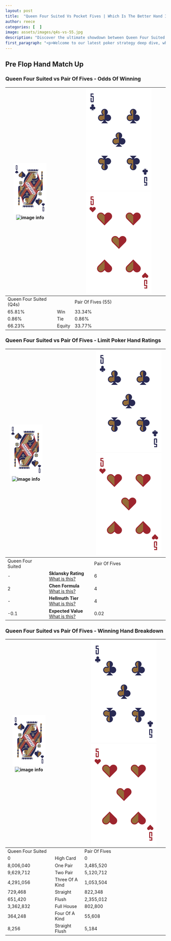 ```yaml
---
layout: post
title:  "Queen Four Suited Vs Pocket Fives | Which Is The Better Hand In Poker? A Complete Guide"
author: reece
categories: [  ]
image: assets/images/q4s-vs-55.jpg
description: "Discover the ultimate showdown between Queen Four Suited and Pair Of Fives in poker! Uncover the odds, strategies, and scenarios where one hand triumphs over the other. Get ready to up your poker game with this thrilling analysis."
first_paragraph: "<p>Welcome to our latest poker strategy deep dive, where we're pitting two distinct hands against each other in a high-stakes showdown: Queen Four Suited vs Pair Of Fives.</p><p>In the dynamic world of poker, every decision counts, and knowing which hand holds the upper hand is key to your success at the table.</p><p>In this article, we'll dissect these two hands, explore the scenarios where one dominates the other, and equip you with the knowledge to make strategic choices that can tip the odds in your favor.</p><p>Get ready to unravel the intriguing dynamics of these poker hands and elevate your game to new heights.</p>"
---
```




[comment]: # (sp0)

## Pre Flop Hand Match Up

<div class="table hand-ratings" markdown="1"> 



### Queen Four Suited vs Pair Of Fives - Odds Of Winning


    
| ![image info](assets/images/hand1/Q.png) ![image info](assets/images/hand1/4s.png) |  | ![image info](assets/images/hand2/5.png) ![image info](assets/images/hand2/5o.png) |
| -------- | -------- | -------- |
| Queen Four Suited (Q4s) |  | Pair Of Fives (55) |
| 65.81% | Win | 33.34% |
| 0.86% | Tie | 0.86% |
| 66.23% | Equity | 33.77% |




[comment]: # (sp1)



### Queen Four Suited vs Pair Of Fives - Limit Poker Hand Ratings


    
| ![image info](assets/images/hand1/Q.png) ![image info](assets/images/hand1/4s.png) |  | ![image info](assets/images/hand2/5.png) ![image info](assets/images/hand2/5o.png) |
| -------- | -------- | -------- |
| Queen Four Suited |  | Pair Of Fives |
| - | **Sklansky Rating** [What is this?](/sklansky-rating-explained) | 6 |
| 2 | **Chen Formula** [What is this?](/chen-formula-explained) | 4 |
| - | **Hellmuth Tier** [What is this?](/Hellmuth-tier-explained) | 4 |
| -0.1 | **Expected Value** [What is this?](/expected-value-explained) | 0.02 |




[comment]: # (sp2)



### Queen Four Suited vs Pair Of Fives - Winning Hand Breakdown


    
| ![image info](assets/images/hand1/Q.png) ![image info](assets/images/hand1/4s.png) |  | ![image info](assets/images/hand2/5.png) ![image info](assets/images/hand2/5o.png) |
| -------- | -------- | -------- |
| Queen Four Suited |  | Pair Of Fives |
| 0 | High Card | 0 |
| 8,006,040 | One Pair | 3,485,520 |
| 9,629,712 | Two Pair | 5,120,712 |
| 4,291,056 | Three Of A Kind | 1,053,504 |
| 729,468 | Straight | 822,348 |
| 651,420 | Flush | 2,355,012 |
| 3,362,832 | Full House | 802,800 |
| 364,248 | Four Of A Kind | 55,608 |
| 8,256 | Straight Flush | 5,184 |




[comment]: # (sp3)



</div>

[comment]: # (sp4)



[comment]: # (sp5)

